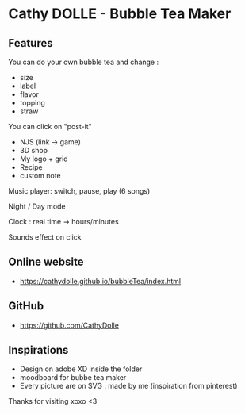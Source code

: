 # Cathy DOLLE - Bubble Tea Maker

## Features
You can do your own bubble tea and change :
- size
- label
- flavor
- topping
- straw

You can click on "post-it"
- NJS (link -> game)
- 3D shop
- My logo + grid
- Recipe
- custom note

Music player: switch, pause, play (6 songs)

Night / Day mode

Clock : real time -> hours/minutes

Sounds effect on click 

## Online website
- https://cathydolle.github.io/bubbleTea/index.html

## GitHub 
- https://github.com/CathyDolle

## Inspirations
- Design on adobe XD inside the folder
- moodboard for bubbe tea maker
- Every picture are on SVG : made by me (inspiration from pinterest)

Thanks for visiting xoxo <3 